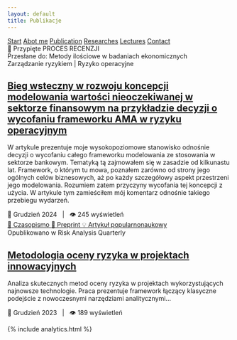 ```yaml
---
layout: default
title: Publikacje
---
```

<div id="myMenu">
  <a href="/" class="menu-option">Start</a>
  <a href="/about" class="menu-option">Abot me</a>
  <a href="/publications" class="menu-option">Publication</a>
  <a href="/researches" class="menu-option">Researches</a>
  <a href="/conferences" class="menu-option">Lectures</a>
  <a href="/contact" class="menu-option">Contact</a>
</div>

<div class="square"></div>
<div class="square1"></div>
<div class="square2"></div>
<div class="square-big"></div>



<div class="publications-container">


  
<div class="publication-card">
    <span class="publication-pin">📌 Przypięte</span>
    <span class="publication-status status-review">PROCES RECENZJI</span>
    <div class="publication-source">Przesłane do: Metody ilościowe w badaniach ekonomicznych</div>
    <div class="publication-domain">
        <span class="domain-primary">Zarządzanie ryzykiem</span>
        <span class="domain-separator">|</span>
        <span class="domain-secondary">Ryzyko operacyjne</span>
    </div>
    <h2 class="publication-title">
      <a href="{{ site.baseurl }}/publications/oprisk_2024_12_cancellation" class="publication-link">
        Bieg wsteczny w rozwoju koncepcji modelowania wartości nieoczekiwanej w sektorze finansowym na przykładzie decyzji o wycofaniu frameworku AMA w ryzyku operacyjnym
      </a>
    </h2>
    <p class="publication-description">W artykule prezentuje moje wysokopoziomowe stanowisko odnośnie decyzji o wycofaniu całego frameworku modelowania ze stosowania w sektorze bankowym. Tematyką tą zajmowałem się w zasadzie od kilkunastu lat. Framework, o którym tu mowa, poznałem zarówno od strony jego ogólnych celów biznesowych, aż po każdy szczegółowy aspekt przestrzeni jego modelowania. Rozumiem zatem przyczyny wycofania tej koncepcji z użycia. W artykule tym zamieściłem mój komentarz odnośnie takiego przebiegu wydarzeń.</p>
    <div class="publication-meta">📅 Grudzień 2024 &nbsp;&nbsp;|&nbsp;&nbsp; 👁️ 245 wyświetleń</div>
    <!-- Dodane linki do zasobów -->
    <div class="publication-resources">
      <a href="URL_DO_CZASOPISMA" class="resource-link" target="_blank">
        <span class="resource-icon">📰</span> Czasopismo
      </a>
      <a href="URL_DO_PREPRINTU" class="resource-link" target="_blank">
        <span class="resource-icon">📄</span> Preprint
      </a>
      <a href="URL_DO_MEDIUM" class="resource-link" target="_blank">
        <span class="resource-icon">💡</span> Artykuł popularnonaukowy
      </a>
    </div>
</div>



  <div class="publication-card">
    <div class="publication-source">Opublikowano w Risk Analysis Quarterly</div>
    <h2 class="publication-title">
      <a href="{{ site.baseurl }}/publications/2023-12-risk-assessment" class="publication-link">
        Metodologia oceny ryzyka w projektach innowacyjnych
      </a>
    </h2>
    <p class="publication-description">Analiza skutecznych metod oceny ryzyka w projektach wykorzystujących najnowsze technologie. Praca prezentuje framework łączący klasyczne podejście z nowoczesnymi narzędziami analitycznymi...</p>
    <div class="publication-meta">📅 Grudzień 2023 &nbsp;&nbsp;|&nbsp;&nbsp; 👁️ 189 wyświetleń</div>
  </div>
</div>

{% include analytics.html %}
